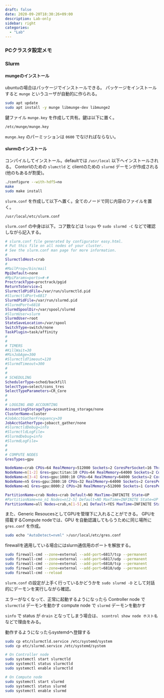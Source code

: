 ```yaml
---
draft: false
date: 2020-09-20T18:30:26+09:00
description: Lab-only
sidebar: right
categories:
  - "Lab"
---
```


### PCクラスタ設定メモ

### Slurm

#### mungeのインストール

ubuntuの場合はパッケージでインストールできる。
パッケージをインストールすると `munge` というユーザが自動的に作られる。

```bash
sudo apt update
sudo apt install -y munge libmunge-dev libmunge2
```

鍵ファイル `munge.key` を作成して共有。鍵は以下に置く。
```bash
/etc/munge/munge.key
```
`munge.key` のパーミッションは `0600` でなければならない。

#### slurmのインストール

コンパイルしてインストール。defaultでは `/usr/local` 以下へインストールされる。
Contorlのための `slumctld` と clientのための `slurmd` デーモンが作成される(他のもあるが割愛)。
```bash
./configure --with-hdf5=no
make
sudo make install
```

`slurm.conf` を作成して以下へ置く。全てのノードで同じ内容のファイルを置く。
```
/usr/local/etc/slurm.conf
```

`slurm.conf` の中身は以下。コア数などは `lscpu` や `sudo slurmd -C` などで確認しながら記入する。

```bash
# slurm.conf file generated by configurator easy.html.
# Put this file on all nodes of your cluster.
# See the slurm.conf man page for more information.
#
SlurmctldHost=crab
# 
#MailProg=/bin/mail 
MpiDefault=none
#MpiParams=ports=#-# 
ProctrackType=proctrack/pgid
ReturnToService=1
SlurmctldPidFile=/var/run/slurmctld.pid
#SlurmctldPort=6817 
SlurmdPidFile=/var/run/slurmd.pid
#SlurmdPort=6818 
SlurmdSpoolDir=/var/spool/slurmd
#SlurmUser=slurm
SlurmdUser=root 
StateSaveLocation=/var/spool
SwitchType=switch/none
TaskPlugin=task/affinity
# 
# 
# TIMERS 
#KillWait=30 
#MinJobAge=300 
#SlurmctldTimeout=120 
#SlurmdTimeout=300 
# 
# 
# SCHEDULING 
SchedulerType=sched/backfill
SelectType=select/cons_tres
SelectTypeParameters=CR_Core
# 
# 
# LOGGING AND ACCOUNTING 
AccountingStorageType=accounting_storage/none
ClusterName=cluster
#JobAcctGatherFrequency=30 
JobAcctGatherType=jobacct_gather/none
#SlurmctldDebug=info 
#SlurmctldLogFile=
#SlurmdDebug=info 
#SlurmdLogFile=
# 
# 
# COMPUTE NODES 
GresTypes=gpu

NodeName=crab CPUs=64 RealMemory=512000 Sockets=2 CoresPerSocket=16 ThreadsPerCore=2 State=UNKNOWN
NodeName=n[1-2] Gres=gpu:titan:10 CPUs=64 RealMemory=64000 Sockets=2 CoresPerSocket=16 ThreadsPerCore=2 State=UNKNOWN
NodeName=n[3-4] Gres=gpu:1080:10 CPUs=64 RealMemory=64000 Sockets=2 CoresPerSocket=16 ThreadsPerCore=2 State=UNKNOWN
NodeName=n5 Gres=gpu:2080:10 CPUs=32 RealMemory=64000 Sockets=2 CoresPerSocket=16 ThreadsPerCore=1 State=UNKNOWN
NodeName=m1 Gres=gpu:8000:2 CPUs=28 RealMemory=512000 Sockets=1 CoresPerSocket=28 ThreadsPerCore=1 State=UNKNOWN

PartitionName=crab Nodes=crab Default=NO MaxTime=INFINITE State=UP
#PartitionName=no_n1 Nodes=n[2-5] Default=NO MaxTime=INFINITE State=UP
PartitionName=all Nodes=crab,n[1-5],m1 Default=YES MaxTime=INFINITE State=UP
```

また、Generic ResoucesとしてGPUを管理下に入れることができる。
GPUを搭載するCompute nodeでは、GPU を自動認識してもらうために同じ場所に `gres.conf` を作成。
```bash
sudo echo "AutoDetect=nvml" >/usr/local/etc/gres.conf
```

firewallを適用している場合にはslurm通信用のポートを解放する。
```bash
sudo firewall-cmd --zone=external --add-port=6817/tcp --permanent
sudo firewall-cmd --zone=external --add-port=6817/udp --permanent
sudo firewall-cmd --zone=external --add-port=6818/tcp --permanent
sudo firewall-cmd --zone=external --add-port=6818/udp --permanent
sudo firewall-cmd --reload
```

`slurm.conf` の設定が上手く行っているかどうかを
`sudo slurmd -D` として対話的にデーモンを実行しながら確認。

エラーがなくなって、正常に起動するようになったら
Controller node で `slurmctld` デーモンを動かす
compute node で `slurmd` デーモンを動かす

`sinfo` で status が `drain` となってしまう場合は、
`scontrol show node ホスト名` などで理由をみる。

動作するようになったらsystemdへ登録する

```bash
sudo cp etc/slurmctld.service /etc/systemd/system
sudo cp etc/slurmd.service /etc/systemd/system

# On Controller node
sudo systemctl start slurmctld
sudo systemctl status slurmctld
sudo systemctl enable slurmctld

# On Compute node
sudo systemctl start slurmd
sudo systemctl status slurmd
sudo systemctl enable slurmd
```

